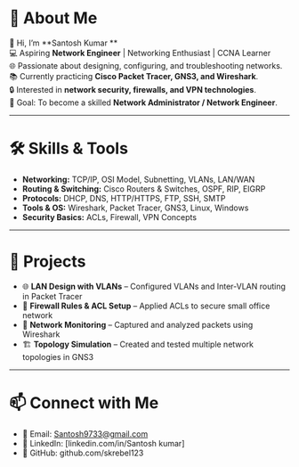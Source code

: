 # 🚀 About Me
👋 Hi, I’m **Santosh Kumar **  
💻 Aspiring **Network Engineer** | Networking Enthusiast | CCNA Learner  
🌐 Passionate about designing, configuring, and troubleshooting networks.  
📚 Currently practicing **Cisco Packet Tracer, GNS3, and Wireshark**.  
🔒 Interested in **network security, firewalls, and VPN technologies**.  
🎯 Goal: To become a skilled **Network Administrator / Network Engineer**.  

---

# 🛠️ Skills & Tools  
- **Networking:** TCP/IP, OSI Model, Subnetting, VLANs, LAN/WAN  
- **Routing & Switching:** Cisco Routers & Switches, OSPF, RIP, EIGRP  
- **Protocols:** DHCP, DNS, HTTP/HTTPS, FTP, SSH, SMTP  
- **Tools & OS:** Wireshark, Packet Tracer, GNS3, Linux, Windows  
- **Security Basics:** ACLs, Firewall, VPN Concepts  

---

# 📂 Projects  
- 🌐 **LAN Design with VLANs** – Configured VLANs and Inter-VLAN routing in Packet Tracer  
- 🔐 **Firewall Rules & ACL Setup** – Applied ACLs to secure small office network  
- 📡 **Network Monitoring** – Captured and analyzed packets using Wireshark  
- 🏗 **Topology Simulation** – Created and tested multiple network topologies in GNS3  

---

# 📫 Connect with Me  
- 📧 Email: Santosh9733@gmail.com  
- 💼 LinkedIn: [linkedin.com/in/Santosh kumar]  
- 🐙 GitHub: github.com/skrebel123  
